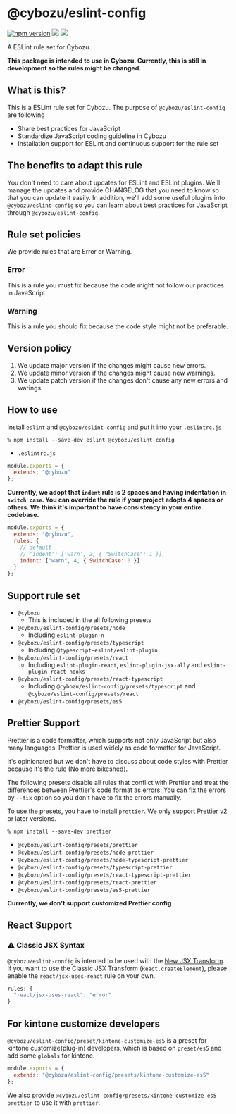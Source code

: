 # @cybozu/eslint-config

[![npm version](https://badge.fury.io/js/%40cybozu%2Feslint-config.svg)](https://badge.fury.io/js/%40cybozu%2Feslint-config)
[![](https://github.com/cybozu/eslint-config/workflows/test/badge.svg)](https://github.com/cybozu/eslint-config/actions?workflow=test)
[![](https://github.com/cybozu/eslint-config/workflows/lint/badge.svg)](https://github.com/cybozu/eslint-config/actions?workflow=lint)

A ESLint rule set for Cybozu.

**This package is intended to use in Cybozu. Currently, this is still in development so the rules might be changed.**

## What is this?

This is a ESLint rule set for Cybozu.
The purpose of `@cybozu/eslint-config` are following

- Share best practices for JavaScript
- Standardize JavaScript coding guideline in Cybozu
- Installation support for ESLint and continuous support for the rule set

## The benefits to adapt this rule

You don't need to care about updates for ESLint and ESLint plugins.
We'll manage the updates and provide CHANGELOG that you need to know so that you can update it easily.
In addition, we'll add some useful plugins into `@cybozu/eslint-config` so you can learn about best practices for JavaScript through `@cybozu/eslint-config`.

## Rule set policies

We provide rules that are Error or Warning.

### Error

This is a rule you must fix because the code might not follow our practices in JavaScript

### Warning

This is a rule you should fix because the code style might not be preferable.

## Version policy

1.  We update major version if the changes might cause new errors.
1.  We update minor version if the changes might cause new warnings.
1.  We update patch version if the changes don't cause any new errors and warings.

## How to use

Install `eslint` and `@cybozu/eslint-config` and put it into your `.eslintrc.js`

```
% npm install --save-dev eslint @cybozu/eslint-config
```

- `.eslintrc.js`

```js
module.exports = {
  extends: "@cybozu"
};
```

**Currently, we adopt that `indent` rule is 2 spaces and having indentation in `switch case`.
You can override the rule if your project adopts 4 spaces or others.
We think it's important to have consistency in your entire codebase.**

```js
module.exports = {
  extends: "@cybozu",
  rules: {
    // default
    // 'indent': ['warn', 2, { "SwitchCase": 1 }],
    indent: ["warn", 4, { SwitchCase: 0 }]
  }
};
```

## Support rule set

- `@cybozu`
  - This is included in the all following presets
- `@cybozu/eslint-config/presets/node`
  - Including `eslint-plugin-n`
- `@cybozu/eslint-config/presets/typescript`
  - Including `@typescript-eslint/eslint-plugin`
- `@cybozu/eslint-config/presets/react`
  - Including `eslint-plugin-react`, `eslint-plugin-jsx-ally` and `eslint-plugin-react-hooks`
- `@cybozu/eslint-config/presets/react-typescript`
  - Including `@cybozu/eslint-config/presets/typescript` and `@cybozu/eslint-config/presets/react`
- `@cybozu/eslint-config/presets/es5`

## Prettier Support

Prettier is a code formatter, which supports not only JavaScript but also many languages.
Prettier is used widely as code formatter for JavaScript.

It's opinionated but we don't have to discuss about code styles with Prettier because it's the rule (No more bikeshed).

The following presets disable all rules that conflict with Prettier and treat the differences between Prettier's code format as errors.
You can fix the errors by `--fix` option so you don't have to fix the errors manually.

To use the presets, you have to install `prettier`. We only support Prettier v2 or later versions.

```
% npm install --save-dev prettier
```

- `@cybozu/eslint-config/presets/prettier`
- `@cybozu/eslint-config/presets/node-prettier`
- `@cybozu/eslint-config/presets/node-typescript-prettier`
- `@cybozu/eslint-config/presets/typescript-prettier`
- `@cybozu/eslint-config/presets/react-typescript-prettier`
- `@cybozu/eslint-config/presets/react-prettier`
- `@cybozu/eslint-config/presets/es5-prettier`

**Currently, we don't support customized Prettier config**

## React Support

### ⚠️ Classic JSX Syntax

`@cybozu/eslint-config` is intented to be used with the [New JSX Transform](https://reactjs.org/blog/2020/09/22/introducing-the-new-jsx-transform.html). If you want to use the Classic JSX Transform (`React.createElement`), please enable the `react/jsx-uses-react` rule on your own.

```js
rules: {
  "react/jsx-uses-react": "error"
}
```

## For kintone customize developers

`@cybozu/eslint-config/preset/kintone-customize-es5` is a preset for kintone customize(plug-in) developers, which is based on `preset/es5` and add some `globals` for kintone.

```js
module.exports = {
  extends: "@cybozu/eslint-config/presets/kintone-customize-es5"
};
```

We also provide `@cybozu/eslint-config/presets/kintone-customize-es5-prettier` to use it with `prettier`.
